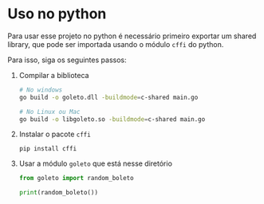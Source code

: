 # Uso no python

Para usar esse projeto no python é necessário primeiro exportar um shared library, que pode ser importada usando o módulo `cffi` do python.

Para isso, siga os seguintes passos:

1. Compilar a biblioteca

    ```sh
    # No windows
    go build -o goleto.dll -buildmode=c-shared main.go

    # No Linux ou Mac
    go build -o libgoleto.so -buildmode=c-shared main.go
    ```

2. Instalar o pacote `cffi`

    ```
    pip install cffi
    ```

3. Usar a módulo `goleto` que está nesse diretório

    ```py
    from goleto import random_boleto

    print(random_boleto())
    ```